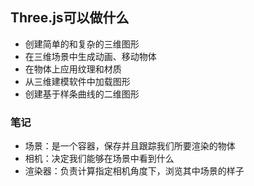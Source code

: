 ## Three.js可以做什么
- 创建简单的和复杂的三维图形
- 在三维场景中生成动画、移动物体
- 在物体上应用纹理和材质
- 从三维建模软件中加载图形
- 创建基于样条曲线的二维图形

### 笔记
- 场景：是一个容器，保存并且跟踪我们所要渲染的物体
- 相机：决定我们能够在场景中看到什么
- 渲染器：负责计算指定相机角度下，浏览其中场景的样子


